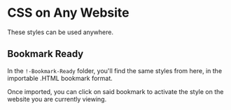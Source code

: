 # CSS on Any Website

These styles can be used anywhere.

## Bookmark Ready

In the `!-Bookmark-Ready` folder, you'll find the same styles from here, in the importable .HTML bookmark format.

Once imported, you can click on said bookmark to activate the style on the website you are currently viewing.